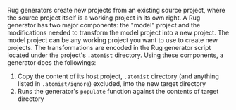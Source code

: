 Rug generators create new projects from an existing source project,
where the source project itself is a working project in its own right.
A Rug generator has two major components: the "model" project and the
modifications needed to transform the model project into a new
project.  The model project can be any working project you want to use
to create new projects.  The transformations are encoded in the Rug
generator script located under the project's `.atomist` directory.
Using these components, a generator does the followings:

1.  Copy the content of its host project, `.atomist` directory
    (and anything listed in `.atomist/ignore`)
    excluded, into the new target directory
2.  Runs the generator's `populate` function against the contents of
    target directory

<!--

Let's look more closely at what makes a project a Rug generator.

## Anatomy of a Generator

Suppose we have a model project our team clones to quickly get the skeleton of a
[Spring Bot Rest Service][springrest].  The contents of the model project are
the following.

[springrest]: https://spring.io/guides/gs/rest-service/

```console
~/workspace/spring-boot-rest-basic
    ├── .gitignore
    ├── pom.xml
    ├── README.md
    ├── src
    │   ├── main
    │   │   ├── java
    │   │   │   └── com
    │   │   │       └── company
    │   │   │           ├── HomeController.java
    │   │   │           ├── MyRestServiceApplication.java
    │   │   │           └── MyRestServiceConfiguration.java
    │   │   └── resources
    │   │       ├── application.properties
    │   │       └── logback.xml
    │   └── test
    │       └── java
    │           └── com
    │               └── company
    │                   ├── MyRestServiceApplicationTests.java
    │                   ├── MyRestServiceOutOfContainerIntegrationTests.java
    │                   └── MyRestServiceWebIntegrationTests.java
```

To convert out model project into a [Rug generator][rugproj], we can use the
`ConvertExistingProjectToGenerator` Rug editor in [rug-rugs][convert] to
add all the necessary directories and files:

[rugproj]: projects.md
[convert]: https://github.com/atomist/rug-rugs#convertexistingprojecttogenerator

```console
$ rug edit atomist:rug-rugs:ConvertExistingProjectToGenerator \
    archiveName=spring-boot-service \
    groupId=company-rugs \
    version=0.13.0 \
    generatorName=NewSpringBootService \
    description="Rug generator for a Spring Boot REST service"
Processing dependencies
  Downloading atomist/rug-rugs/maven-metadata.xml ← rugs (740 bytes) succeeded
  Downloading atomist/rug-rugs/maven-metadata.xml ← global (740 bytes) succeeded
  Downloading atomist/rug-rugs/0.14.0/rug-rugs-0.14.0.pom ← rugs (635 bytes) succeeded
  Downloading atomist/rug-rugs/0.14.0/rug-rugs-0.14.0-metadata.json ← rugs (14 kb) succeeded
  Downloading atomist/rug-rugs/0.14.0/rug-rugs-0.14.0.zip ← rugs (194 kb) succeeded
Resolving dependencies for atomist:rug-rugs:latest completed
Loading atomist:rug-rugs:0.14.0 into runtime completed
  TypeScript files added, run `cd .atomist && npm install`

Running editor ConvertExistingProjectToGenerator of atomist:rug-rugs:0.14.0 completed

→ Project
  ~/workspace/spring-boot-rest-basic (14 kb in 20 files)

→ Changes
  ├── .atomist/package.json created (57 bytes)
  ├── .atomist/tsconfig.json created (627 bytes)
  ├── .atomist/.gitignore created (27 bytes)
  ├── .atomist/generators/NewSpringBootService.ts created (602 bytes)
  ├── .atomist/tests/NewSpringBootService.rt created (153 bytes)
  ├── .atomist/generators/NewSpringBootService.ts updated (580 bytes)
  ├── .atomist/generators/NewSpringBootService.ts updated (583 bytes)
  ├── .atomist/generators/NewSpringBootService.ts updated (584 bytes)
  ├── .atomist/tests/project/NewSpringBootService.rt updated (155 bytes)
  ├── .atomist/tests/project/NewSpringBootService.rt updated (880 bytes)
  └── .atomist.yml created (2 kb)
```

The `groupId` and `archiveName` parameters, coupled with the name of the Rug
generator, define the fully-qualified name of the [Rug archive][rugarch] (the
published package of a Rug).

[rugarch]: archives.md

Once this is completed, the project should look like this:

```console hl_lines="2 3 4 5 6 7 8 9 10 11"
~/workspace/spring-boot-rest-basic
    ├── .atomist
    │   ├── generators
    │   │   └── NewSpringBootService.ts
    │   ├── .gitignore
    │   ├── package.json
    │   ├── tests
    │   │   ├── project
    │   │   │   ├── NewSpringBootService.feature
    │   │   └── └── Steps.ts
    │   └── tsconfig.json
    ├── .atomist.yml
    ├── .gitignore
    ├── pom.xml
    ├── .project
    ├── README.md
    ├── src
    │   ├── main
    │   │   ├── java
    │   │   │   └── com
    │   │   │       └── company
    │   │   │           ├── HomeController.java
    │   │   │           ├── MyRestServiceApplication.java
    │   │   │           └── MyRestServiceConfiguration.java
    │   │   └── resources
    │   │       ├── application.properties
    │   │       └── logback.xml
    │   └── test
    │       └── java
    │           └── com
    │               └── company
    │                   ├── MyRestServiceApplicationTests.java
    │                   ├── MyRestServiceOutOfContainerIntegrationTests.java
    │                   └── MyRestServiceWebIntegrationTests.java
```

The `.atomist` directory contains a metadata file, `package.json`,
defining characteristics of the project and declaring [TypeScript][ts]
dependencies, and has the Rug generator script and its associated test
in appropriate subdirectories.

[ts]: https://www.typescriptlang.org/

!!! note ""
    Because all of the Atomist files are hidden under the `.atomist`
    directory, our generator project is still a fully functioning,
    perfectly valid Spring Boot project.

Let's take a close look at the Rug generator script.

## A Basic Generator Script

The generator script's `#!typescript populate` method is invoked after
the model project's files have been copied to the target project.  The default
contents of the generator script we added above look like the following:

```typescript linenums="1"
import { PopulateProject } from '@atomist/rug/operations/ProjectGenerator';
import { Project } from '@atomist/rug/model/Project';
import { Pattern } from '@atomist/rug/operations/RugOperation';
import { Generator, Parameter, Tags } from '@atomist/rug/operations/Decorators';

@Generator("NewSpringBootService", "Rug project for Spring Rest Services")
@Tags("documentation")
export class NewSpringBootService implements PopulateProject {

    populate(project: Project) {
        console.log(`Creating ${project.name}`);
    }
}

export const newSpringBootService = new NewSpringBootService();
```

After importing the TypeScript Rug typings for the elements we will be
using (lines 1&ndash;4), we use a [decorator][] to declare the
following class a generator (line 6).  The first argument to the
`#!typescript @Generator` decorator is the name of the generator.
This is the externally visible and discoverable name of the Rug.  This
name, along with the generators group and repository, form the
fully-qualified name of the generator.  The second argument to the
`#!typescript @Generator` decorator is a brief description of the
generator.  On line 7 we use the `#!typescript @Tags` decorator to
apply some tags to our generator so people can search for it more
easily.  Using the `#!typescript @Tags` decorator is optional but
highly recommended.

[decorator]: https://www.typescriptlang.org/docs/handbook/decorators.html

We define the class that will implement our generator on line 8.  A
generator implements the `#!typescript PopulateProject` interface.
This interface requires the `#!typescript populate(Project)` method to
be defined, which we do on line 10 (more on that below).  It is
convention for the generator and the class that implements it to have
the same name.

In the last line of the generator script we export an instance of that
generator to make it visible to the Rug runtime when it executed (line 15).
Like the generator class name, the name of the `#!typescript const`
does not matter, but it is convention to use the generator/class name,
lower-casing the first letter.

As explained earlier, a generator copies the content of the project where it
lives into a target directory before applying changes. The definition of our
generator currently performs only the copy (this is done automatically for us).
Let's now amend the generator to modify the copied contents, for example to
change the name of the copied class. An action users would likely do manually.

```typescript linenums="1" hl_lines="3 6 26 27 28 29 30"
import { PopulateProject } from '@atomist/rug/operations/ProjectGenerator';
import { Project } from '@atomist/rug/model/Project';
import { File } from '@atomist/rug/model/File';
import { Pattern } from '@atomist/rug/operations/RugOperation';
import { Generator, Parameter, Tags } from '@atomist/rug/operations/Decorators';
import { PathExpressionEngine } from '@atomist/rug/tree/PathExpression';

@Generator("NewSpringBootService", "Rug project for Spring Rest Services")
@Tags("documentation")
export class NewSpringBootService implements PopulateProject {

    @Parameter({
        displayName: "Class Name",
        description: "name for the service class",
        pattern: Pattern.java_class,
        validInput: "a valid Java class name, which contains only alphanumeric characters, $ and _ and does not start with a number",
        minLength: 1,
        maxLength: 50,
        required: false
    })
    service_class_name: string;

    populate(project: Project) {
        console.log(`Creating ${project.name}`);

        let eng: PathExpressionEngine = project.context.pathExpressionEngine
        eng.with<File>(project, '/src//File()[contains(@name, "MyRestService")]', f => {
            f.replace("MyRestService", this.service_class_name);
            f.setPath(f.path.replace("MyRestService", this.service_class_name));
        });
    }
}

export const newSpringBootService = new NewSpringBootService();
```

Rugs, like typical methods, often take parameters to customize their
behavior.  Generators have a required parameter: the name of the
project that will be generated.  The project name parameter is
automatically defined for a generate.  All other parameters used by
the generator must be declared.  Parameters are declared using the
`#!typescript @Parameter` decorator (line 10).  The `#!typescript
@Parameter` decorator provides the metadata for the parameter while
the subsequent instance variable declaration provides the name and
default value, if any.  The `#!typescript @Parameter` decorator
accepts a single argument, a JavaScript object.  The JavaScript object
passed to `#!typescript @Parameter` accepts all of the property names
shown above, but only `pattern` is mandatory.  The `pattern` property
provides an anchored regular expression used to validate user input.
Here we use one the Atomist pre-defined `#!typescript Pattern`s (line
13).  Despite the fact that the other `#!typescript @Parameter`
properties are option, it is highly recommended to provide them to
help consumers of your generator.

The `#!typescript populate` method takes a single argument, a
`#!typescript Project` object.  The `#!typescript Project` provided to
this method contains the contents of the generated project, i.e., all
the files copied from the generator project.  Using this object, you
can alter the exact copy of the original project as appropriate so the
result is the new project with the desired contents.  To effect your
desired changes, you have the power of TypeScript and the Rug
programming model.

In that regards, as Atomist comprehends filesystem and code structure, the Rug
programming model offers a powerful mechanism to make the above example a lot
less brittle through [path expressions][pxe]. In this generator script, we query
the filesystem for all files containing a specific token in their names
(line 27). Then for each one of these files, we replace its content (line 28)
and move it to different path (line 29).

[pxe]: path-expressions.md

Rugs should be tested as any other pieces of software, Rug and its runtime
natively supports a [BDD-centric testing approach][rugtest], based on the
Gherkin DSL.

[rugtest]: tests.md

The test for our generator could be described as follows in
`.atomist/tests/project/NewSpringBootService.feature`:

```gherkin
Feature: Creating new Spring Rest Service projects

Scenario: A default Spring Rest project structure should be generated
 Given an empty project

 When running the Spring Boot Service generator

 Then the name of the application file is changed
 Then the name of the configuration file is changed
 Then the name of the application tests file is changed
 Then the name of the integration tests file is changed
 Then the name of the web integration tests file is changed

 Then the name of the class in the application file is changed
 Then the name of the class in the configuration file is changed
 Then the name of the class in the application tests file is changed
 Then the name of the class in the integration tests file is changed
 Then the name of the class in the web integration tests is changed
```

Implemented by the steps in `.atomist/tests/project/Steps.ts` file:

```typescript linenums="1"
import { Given, When, Then, ProjectScenarioWorld } from "@atomist/rug/test/project/Core";
import { Result } from "@atomist/rug/test/Result";
import { Project } from "@atomist/rug/model/Project";

Given("an empty project", p => {})

When("running the Spring Boot Service generator", (p: Project, world: ProjectScenarioWorld) => {
  let generator = world.generator("NewSpringBootService");
  world.generateWith(generator, {"service_class_name": "CalendarService"});
})

Then("the name of the application file is changed", (p: Project) =>
    p.fileExists("src/main/java/com/company/CalendarServiceApplication.java")
)
Then("the name of the configuration file is changed", (p: Project) =>
    p.fileExists("src/main/java/com/company/CalendarServiceConfiguration.java")
)
Then("the name of the application tests file is changed", (p: Project) =>
    p.fileExists("src/test/java/com/company/CalendarServiceApplicationTests.java")
)
Then("the name of the integration tests file is changed", (p: Project) =>
    p.fileExists("src/test/java/com/company/CalendarServiceOutOfContainerIntegrationTests.java")
)
Then("the name of the web integration tests file is changed", (p: Project) =>
    p.fileExists("src/test/java/com/company/CalendarServiceWebIntegrationTests.java")
)

Then("the name of the class in the application file is changed", (p: Project) =>
    p.findFile("src/main/java/com/company/CalendarServiceApplication.java").contains("CalendarServiceApplication")
)
Then("the name of the class in the configuration file is changed", (p: Project) =>
    p.findFile("src/main/java/com/company/CalendarServiceConfiguration.java").contains("CalendarServiceConfiguration")
)
Then("the name of the class in the application tests file is changed", (p: Project) =>
    p.findFile("src/test/java/com/company/CalendarServiceApplicationTests.java").contains("CalendarServiceApplicationTests")
)
Then("the name of the class in the integration tests file is changed", (p: Project) =>
    p.findFile("src/test/java/com/company/CalendarServiceOutOfContainerIntegrationTests.java").contains("CalendarServiceOutOfContainerIntegrationTests")
)
Then("the name of the class in the web integration tests is changed", (p: Project) =>
    p.findFile("src/test/java/com/company/CalendarServiceWebIntegrationTests.java").contains("CalendarServiceWebIntegrationTests")
)
```

If you're not familiar with this approach, the
`.atomist/tests/project/NewSpringBootService.feature` describes our tests in a set of
hypotheses and expectations. All those steps are implemented in the
`.atomist/tests/project/Steps.ts` file which is executed when the test is run:

```console
$ rug test
Resolving dependencies for com.company.rugs:spring-boot-service:0.13.0:local completed
Invoking TypeScript Compiler on ts script sources completed
Loading com.company.rugs:spring-boot-service:0.13.0:local completed
  Executing feature Creating new Spring Rest Service projects
    Executing test scenario A default Spring Rest project structure should be generated
  Creating project_name
Running tests in com.company.rugs:spring-boot-service:0.13.0:local completed

Successfully executed 1 of 1 test: Test SUCCESS
```

Assuming we change one of the hypotheses to make it fail, `rug` would notify us
with a relevant error message:

```console
$ rug test
Resolving dependencies for com.company.rugs:spring-boot-service:0.13.0:local completed
Invoking TypeScript Compiler on ts script sources completed
Loading com.company.rugs:spring-boot-service:0.13.0:local completed
  Executing feature Creating new Spring Rest Service projects
    Executing test scenario A default Spring Rest project structure should be generated
  Creating project_name
Running tests in com.company.rugs:spring-boot-service:0.13.0:local completed

→ Test Report
  Failures
  └─┬ Creating new Spring Rest Service projects
    └─┬ A default Spring Rest project structure should be generated
      ├─┬ the name of the application file is changed: Failed
      | └── function (p) {
    return p.fileExists("src/main/java/com/company/CalndarServiceApplication.java");
}
      ├── the name of the application tests file is changed: Passed
      ├── the name of the class in the application file is changed: Passed
      ├── the name of the class in the application tests file is changed: Passed
      ├── the name of the class in the configuration file is changed: Passed
      ├── the name of the class in the integration tests file is changed: Passed
      ├── the name of the class in the web integration tests is changed: Passed
      ├── the name of the configuration file is changed: Passed
      ├── the name of the integration tests file is changed: Passed
      └── the name of the web integration tests file is changed: Passed

Unsuccessfully executed 1 of 1 test: Test FAILURE
```

As you can see, Rug generator scripts are simple functions that apply
changes against a freshly copy of your its content. This changes may be
parametarized to tailor the result to the user's expectations. Finally,
following a test-driven approach, generators can be quickly validated before
being released.

-->
